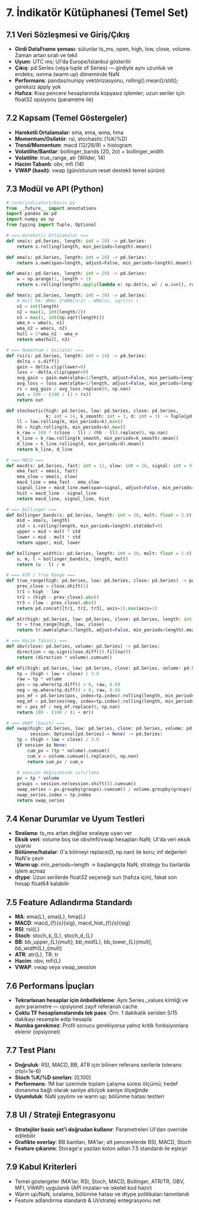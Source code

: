 # 7. İndikatör Kütüphanesi (Temel Set)

## 7.1 Veri Sözleşmesi ve Giriş/Çıkış

- **Girdi DataFrame şeması**: sütunlar ts_ms, open, high, low, close, volume. Zaman artan sıralı ve tekil
- **Uyum**: UTC ms; UI'da Europe/Istanbul gösterilir
- **Çıkış**: pd.Series (veya tuple of Series) — girdiyle aynı uzunluk ve endeks; ısınma (warm up) döneminde NaN
- **Performans**: pandas/numpy vektörizasyonu, rolling().mean()/std(); gereksiz apply yok
- **Hafıza**: Kısa pencere hesaplarında kopyasız işlemler; uzun seriler için float32 opsiyonu (parametre ile)

## 7.2 Kapsam (Temel Göstergeler)

- **Hareketli Ortalamalar**: sma, ema, wma, hma
- **Momentum/Osilatör**: rsi, stochastic (%K/%D)
- **Trend/Momentum**: macd (12/26/9) + histogram
- **Volatilite/Bantlar**: bollinger_bands (20, 2σ) + bollinger_width
- **Volatilite**: true_range, atr (Wilder, 14)
- **Hacim Tabanlı**: obv, mfi (14)
- **VWAP (basit)**: vwap (gün/oturum reset destekli temel sürüm)

## 7.3 Modül ve API (Python)

```python
# core/indicators/basic.py
from __future__ import annotations
import pandas as pd
import numpy as np
from typing import Tuple, Optional

# === Hareketli Ortalamalar ===
def sma(s: pd.Series, length: int = 20) -> pd.Series:
    return s.rolling(length, min_periods=length).mean()

def ema(s: pd.Series, length: int = 20) -> pd.Series:
    return s.ewm(span=length, adjust=False, min_periods=length).mean()

def wma(s: pd.Series, length: int = 20) -> pd.Series:
    w = np.arange(1, length + 1)
    return s.rolling(length).apply(lambda x: np.dot(x, w) / w.sum(), raw=True)

def hma(s: pd.Series, length: int = 20) -> pd.Series:
    # Hull MA: WMA( 2*WMA(n/2) − WMA(n), sqrt(n) )
    n1 = int(length)
    n2 = max(1, int(length/2))
    n3 = max(1, int(np.sqrt(length)))
    wma_n = wma(s, n1)
    wma_n2 = wma(s, n2)
    hull = 2*wma_n2 - wma_n
    return wma(hull, n3)

# === Momentum / Osilatör ===
def rsi(s: pd.Series, length: int = 14) -> pd.Series:
    delta = s.diff()
    gain = delta.clip(lower=0)
    loss = -delta.clip(upper=0)
    avg_gain = gain.ewm(alpha=1/length, adjust=False, min_periods=length).mean()
    avg_loss = loss.ewm(alpha=1/length, adjust=False, min_periods=length).mean()
    rs = avg_gain / avg_loss.replace(0, np.nan)
    out = 100 - (100 / (1 + rs))
    return out

def stochastic(high: pd.Series, low: pd.Series, close: pd.Series, 
               k: int = 14, k_smooth: int = 3, d: int = 3) -> Tuple[pd.Series, pd.Series]:
    ll = low.rolling(k, min_periods=k).min()
    hh = high.rolling(k, min_periods=k).max()
    k_raw = 100 * (close - ll) / (hh - ll).replace(0, np.nan)
    k_line = k_raw.rolling(k_smooth, min_periods=k_smooth).mean()
    d_line = k_line.rolling(d, min_periods=d).mean()
    return k_line, d_line

# === MACD ===
def macd(s: pd.Series, fast: int = 12, slow: int = 26, signal: int = 9) -> Tuple[pd.Series, pd.Series, pd.Series]:
    ema_fast = ema(s, fast)
    ema_slow = ema(s, slow)
    macd_line = ema_fast - ema_slow
    signal_line = macd_line.ewm(span=signal, adjust=False, min_periods=signal).mean()
    hist = macd_line - signal_line
    return macd_line, signal_line, hist

# === Bollinger ===
def bollinger_bands(s: pd.Series, length: int = 20, mult: float = 2.0) -> Tuple[pd.Series, pd.Series, pd.Series]:
    mid = sma(s, length)
    std = s.rolling(length, min_periods=length).std(ddof=0)
    upper = mid + mult * std
    lower = mid - mult * std
    return upper, mid, lower

def bollinger_width(s: pd.Series, length: int = 20, mult: float = 2.0) -> pd.Series:
    u, m, l = bollinger_bands(s, length, mult)
    return (u - l) / m

# === ATR / True Range ===
def true_range(high: pd.Series, low: pd.Series, close: pd.Series) -> pd.Series:
    prev_close = close.shift(1)
    tr1 = high - low
    tr2 = (high - prev_close).abs()
    tr3 = (low - prev_close).abs()
    return pd.concat([tr1, tr2, tr3], axis=1).max(axis=1)

def atr(high: pd.Series, low: pd.Series, close: pd.Series, length: int = 14) -> pd.Series:
    tr = true_range(high, low, close)
    return tr.ewm(alpha=1/length, adjust=False, min_periods=length).mean()

# === Hacim Tabanlı ===
def obv(close: pd.Series, volume: pd.Series) -> pd.Series:
    direction = np.sign(close.diff()).fillna(0)
    return (direction * volume).cumsum()

def mfi(high: pd.Series, low: pd.Series, close: pd.Series, volume: pd.Series, length: int = 14) -> pd.Series:
    tp = (high + low + close) / 3.0
    raw = tp * volume
    pos = np.where(tp.diff() > 0, raw, 0.0)
    neg = np.where(tp.diff() < 0, raw, 0.0)
    pos_mf = pd.Series(pos, index=tp.index).rolling(length, min_periods=length).sum()
    neg_mf = pd.Series(neg, index=tp.index).rolling(length, min_periods=length).sum()
    mr = pos_mf / neg_mf.replace(0, np.nan)
    return 100 - (100 / (1 + mr))

# === VWAP (basit) ===
def vwap(high: pd.Series, low: pd.Series, close: pd.Series, volume: pd.Series, 
         session: Optional[pd.Series] = None) -> pd.Series:
    tp = (high + low + close) / 3.0
    if session is None:
        cum_pv = (tp * volume).cumsum()
        cum_v = volume.cumsum().replace(0, np.nan)
        return cum_pv / cum_v
    
    # session değişiminde sıfırlama
    pv = tp * volume
    groups = session.ne(session.shift()).cumsum()
    vwap_series = pv.groupby(groups).cumsum() / volume.groupby(groups).cumsum().replace(0, np.nan)
    vwap_series.index = tp.index
    return vwap_series
```

## 7.4 Kenar Durumlar ve Uyum Testleri

- **Sıralama**: ts_ms artan değilse sıralayıp uyarı ver
- **Eksik veri**: volume boş ise obv/mfi/vwap hesapları NaN; UI'da veri eksik uyarısı
- **Bölünme/hatalar**: 0'a bölmeyi replace(0, np.nan) ile koru; inf değerleri NaN'e çevir
- **Warm up**: min_periods=length → başlangıçta NaN; strategy bu barlarda işlem açmaz
- **dtype**: Uzun serilerde float32 seçeneği sun (hafıza için), fakat son hesap float64 kalabilir

## 7.5 Feature Adlandırma Standardı

- **MA**: ema{L}, sma{L}, hma{L}
- **MACD**: macd_{f}_{s}_{sig}, macd_hist_{f}_{s}_{sig}
- **RSI**: rsi{L}
- **Stoch**: stoch_k_{L}, stoch_d_{L}
- **BB**: bb_upper_{L}_{mult}, bb_mid_{L}, bb_lower_{L}_{mult}, bb_width_{L}_{mult}
- **ATR**: atr{L}, TR: tr
- **Hacim**: obv, mfi{L}
- **VWAP**: vwap veya vwap_session

## 7.6 Performans İpuçları

- **Tekrarlanan hesaplar için önbellekleme**: Aynı Series._values kimliği ve aynı parametre — opsiyonel zayıf referanslı cache
- **Çoklu TF hesaplamalarında tek pass**: Örn. 1 dakikalık seriden 5/15 dakikayı resample edip hesapla
- **Numba gerekmez**: Profil sonucu gerekiyorsa yalnız kritik fonksiyonlara eklenir (opsiyonel)

## 7.7 Test Planı

- **Doğruluk**: RSI, MACD, BB, ATR için bilinen referans serilerle tolerans (rtol=1e-6)
- **Stoch %K/%D sınırları**: [0,100]
- **Performans**: 1M bar üzerinde toplam çalışma süresi ölçümü; hedef donanıma bağlı olarak saniye altı/çok saniye ölçeğinde
- **Uyumluluk**: NaN yayılımı ve warm up; bölünme hatası testleri

## 7.8 UI / Strateji Entegrasyonu

- **Stratejiler basic set'i doğrudan kullanır**: Parametreleri UI'dan override edilebilir
- **Grafikte overlay**: BB bantları, MA'lar; alt pencerelerde RSI, MACD, Stoch
- **Feature çıkarımı**: Storage'a yazılan kolon adları 7.5 standardı ile eşleşir

## 7.9 Kabul Kriterleri

- Temel göstergeler (MA'lar, RSI, Stoch, MACD, Bollinger, ATR/TR, OBV, MFI, VWAP) uygulandı (API imzaları ve iskelet kod hazır)
- Warm up/NaN, sıralama, bölünme hatası ve dtype politikaları tanımlandı
- Feature adlandırma standardı & UI/strateji entegrasyonu net
